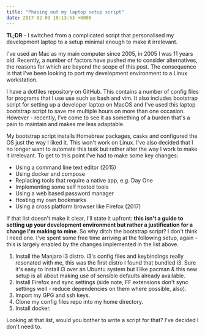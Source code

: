```yaml
---
title: "Phasing out my laptop setup script"
date: 2017-02-09 18:13:53 +0000
---
```


**TL;DR** - I switched from a complicated script that personalised my development laptop to a setup minimal enough to make it irrelevant.

I've used an Mac as my main computer since 2005, in 2005 I was 11 years old. Recently, a number of factors have pushed me to consider alternatives, the reasons for which are beyond the scope of this post. The consequence is that I've been looking to port my development environment to a Linux workstation.

I have a dotfiles repository on GitHub. This contains a number of config files for programs that I use use such as bash and vim. It also includes bootstrap script for setting up a developer laptop on MacOS and I've used this laptop bootstrap script to save me multiple hours on more than one occasion. However - recently, I've come to see it as something of a burden that's a pain to maintain and makes me less adaptable.

My bootstrap script installs Homebrew packages, casks and configured the OS just the way I liked it. This won't work on Linux. I've also decided that I no longer want to automate this task but rather alter the way I work to make it irrelevant. To get to this point I've had to make some key changes:

* Using a command line text editor (2015)
* Using docker and compose
* Replacing tools that require a native app, e.g. Day One
* Implementing some self hosted tools
* Using a web based password manager
* Hosting my own bookmarks
* Using a cross platform browser like Firefox (2017)

If that list doesn't make it clear, I'll state it upfront: **this isn't a guide to setting up your development environment but rather a justification for a change I'm making to mine**. So why ditch the bootstrap script? I don't think I need one. I've spent some free time arriving at the following setup, again - this is largely enabled by the changes implemented in the list above.

1. Install the Manjaro i3 distro. i3's config files and keybindings really resonated with me, this was the first distro I found that bundled i3. Sure it's easy to install i3 over an Ubuntu system but I like pacman & this new setup is all about making use of sensible defaults already available.
2. Install Firefox and sync settings (side note, FF extensions don't sync settings well - reduce dependencies on them where possible, also).
3. Import my GPG and ssh keys.
4. Clone my config files repo into my home directory.
5. Install docker.

Looking at that list, would you bother to write a script for that? I've decided I don't need to.
